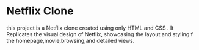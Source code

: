 # Netflix Clone
 this project is a Netflix clone created using only HTML and CSS . It Replicates the visual design of Netflix, showcasing the layout and styling f the homepage,movie,browsing,and detailed views.

